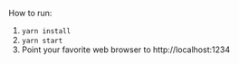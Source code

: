 How to run:

1. `yarn install`
1. `yarn start`
1. Point your favorite web browser to http://localhost:1234
